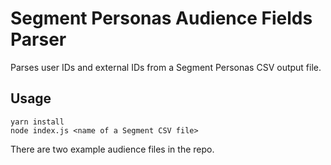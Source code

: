 # Segment Personas Audience Fields Parser

Parses user IDs and external IDs from a Segment Personas CSV output file.

## Usage


```
yarn install
node index.js <name of a Segment CSV file>
```

There are two example audience files in the repo.
